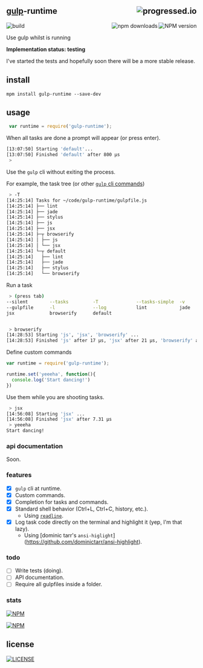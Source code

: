 

## [gulp](https://github.com/gulpjs/gulp)-runtime [<img alt="progressed.io" src="http://progressed.io/bar/50" align="right"/>](https://github.com/fehmicansaglam/progressed.io)

[<img alt="build" src="http://img.shields.io/travis/stringparser/gulp-runtime/master.svg?style=flat-square" align="left"/>](https://travis-ci.org/stringparser/gulp-runtime/builds)
[<img alt="NPM version" src="http://img.shields.io/npm/v/gulp-runtime.svg?style=flat-square" align="right"/>](http://www.npmjs.org/package/gulp-runtime)
[<img alt="npm downloads" src="http://img.shields.io/npm/dm/gulp-runtime.svg?style=flat-square" align="right"/>](http://img.shields.io/npm/dm/gulp-runtime.svg)


<br>

Use gulp whilst is running

**Implementation status: testing**

I've started the tests and hopefully soon there will be a more stable release.

## install

    mpm install gulp-runtime --save-dev

## usage

```js
 var runtime = require('gulp-runtime');
```

When all tasks are done a prompt will appear (or press enter).

```bash
[13:07:50] Starting 'default'...
[13:07:50] Finished 'default' after 800 μs
 >
```

Use the `gulp` cli without exiting the process.

For example, the task tree (or other [`gulp` cli commands](https://github.com/gulpjs/gulp/blob/master/docs/CLI.md))

```bash
 > -T
[14:25:14] Tasks for ~/code/gulp-runtime/gulpfile.js
[14:25:14] ├── lint
[14:25:14] ├── jade
[14:25:14] ├── stylus
[14:25:14] ├── js
[14:25:14] ├── jsx
[14:25:14] ├─┬ browserify
[14:25:14] │ ├── js
[14:25:14] │ └── jsx
[14:25:14] └─┬ default
[14:25:14]   ├── lint
[14:25:14]   ├── jade
[14:25:14]   ├── stylus
[14:25:14]   └── browserify
```

Run a task

```bash
 > (press tab)
--silent        --tasks         -T              --tasks-simple  -v              --version       --require
--gulpfile      -l              --log           lint            jade            stylus          js
jsx             browserify      default


 > browserify
[14:28:53] Starting 'js', 'jsx', 'browserify' ...
[14:28:53] Finished 'js' after 17 μs, 'jsx' after 21 μs, 'browserify' after 27 μs
```

Define custom commands

```js
var runtime = require('gulp-runtime');

runtime.set('yeeeha', function(){
  console.log('Start dancing!')
})
```

Use them while you are shooting tasks.

```bash
 > jsx
[14:56:08] Starting 'jsx' ...
[14:56:08] Finished 'jsx' after 7.31 μs
 > yeeeha
Start dancing!
```

### api documentation

Soon.

### features
- [X] `gulp` cli at runtime.
- [X] Custom commands.
- [X] Completion for tasks and commands.
- [X] Standard shell behavior (Ctrl+L, Ctrl+C, history, etc.).
   * Using [`readline`](http://nodejs.org/api/readline.html).
- [X] Log task code directly on the terminal and highlight it (yep, I'm  that lazy).
   * Using [dominic tarr\'s `ansi-higlight`]
    (https://github.com/dominictarr/ansi-highlight).

### todo

 - [ ] Write tests (doing).
 - [ ] API documentation.
 - [ ] Require all gulpfiles inside a folder.

### stats

[<img src="https://nodei.co/npm/gulp-runtime.png?downloads=true&downloadRank=true&stars=true" alt="NPM" align="center"/>](https://nodei.co/npm/gulp-runtime)

[<img src="https://nodei.co/npm-dl/gulp-runtime.png" alt="NPM" align="center"/>](https://nodei.co/npm/gulp-runtime/)

## license

[<img alt="LICENSE" src="http://img.shields.io/npm/l/gulp-runtime.svg?style=flat-square"/>](http://opensource.org/licenses/MIT)
